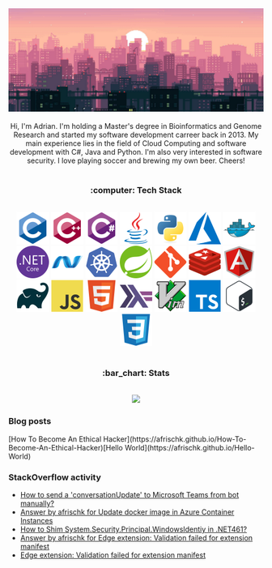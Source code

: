 <!-- <link href="css/style.css" rel="stylesheet">-->
<div align="center">
  <img alt="banner" src="banner.png">
</div>
<br/>
<div align="center">
Hi, I'm Adrian. I'm holding a Master's degree in Bioinformatics and Genome Research and started my software development carreer back in 2013. My main experience lies in the field of Cloud Computing and software development with C#, Java and Python. I'm also very interested in software security. I love playing soccer and brewing my own beer. Cheers!
</div>
<br/>
<h3 align="center">
:computer: Tech Stack
</h3>
<br/>
<div align="center">
    <img alt="C" width="64" height="64" src="icons/c-original.svg">
    <img alt="C++" width="64" height="64" src="icons/cplusplus-original.svg">
    <img alt="C#" width="64" height="64" src="icons/csharp-original.svg">
    <img alt="Java" width="64" height="64" src="icons/java-original.svg">
    <img alt="Python" width="64" height="64" src="icons/python-original.svg">
    <img alt="Azure" width="64" height="64" src="icons/azure.svg">
    <img alt="Docker" width="64" height="64" src="icons/docker-original.svg">
    <img alt=".NetCore" width="64" height="64" src="icons/dotnetcore-original.svg">
    <img alt=".Net" width="64" height="64" src="icons/dot-net-original.svg">
    <img alt="Kubernetes" width="64" height="64" src="icons/kubernetes-plain.svg">
    <img alt="Spring" width="64" height="64" src="icons/spring-original.svg">
    <img alt="Git" width="64" height="64" src="icons/git-original.svg">
    <img alt="Redis" width="64" height="64" src="icons/redis-original.svg">
    <img alt="Angular" width="64" height="64" src="icons/angularjs-original.svg">
    <img alt="Gradle" width="64" height="64" src="icons/gradle-plain.svg">
    <img alt="JavaScript" width="64" height="64" src="icons/javascript-original.svg">
    <img alt="HTML5" width="64" height="64" src="icons/html5-original.svg">
    <img alt="Haskell" width="64" height="64" src="icons/haskell-original.svg">
    <img alt="Vim" width="64" height="64" src="icons/vim-original.svg">
    <img alt="TypeScript" width="64" height="64" src="icons/typescript-original.svg">
    <img alt="Bash" width="64" height="64" src="icons/bash-original.svg">
    <img alt="CSS3" width="64" height="64" src="icons/css3-original.svg">
</div>
<br/>
<h3 align="center">
:bar_chart: Stats
</h3>
<br/>
<div align="center">
  <img src="https://github-readme-stats.vercel.app/api/top-langs/?username=afrischk&theme=radical" />
</div>

### Blog posts
<!-- BLOGPOST:START -->[How To Become An Ethical Hacker](https://afrischk.github.io/How-To-Become-An-Ethical-Hacker)[Hello World](https://afrischk.github.io/Hello-World)<!-- BLOGPOST:END -->

### StackOverflow activity
<!-- STACKOVERFLOW:START -->
- [How to send a 'conversationUpdate' to Microsoft Teams from bot manually?](https://stackoverflow.com/questions/57304988/how-to-send-a-conversationupdate-to-microsoft-teams-from-bot-manually)
- [Answer by afrischk for Update docker image in Azure Container Instances](https://stackoverflow.com/questions/49796968/update-docker-image-in-azure-container-instances/56440278#56440278)
- [How to Shim System.Security.Principal.WindowsIdentiy in .NET461?](https://stackoverflow.com/questions/55627066/how-to-shim-system-security-principal-windowsidentiy-in-net461)
- [Answer by afrischk for Edge extension: Validation failed for extension manifest](https://stackoverflow.com/questions/55124566/edge-extension-validation-failed-for-extension-manifest/55449580#55449580)
- [Edge extension: Validation failed for extension manifest](https://stackoverflow.com/questions/55124566/edge-extension-validation-failed-for-extension-manifest)
<!-- STACKOVERFLOW:END -->